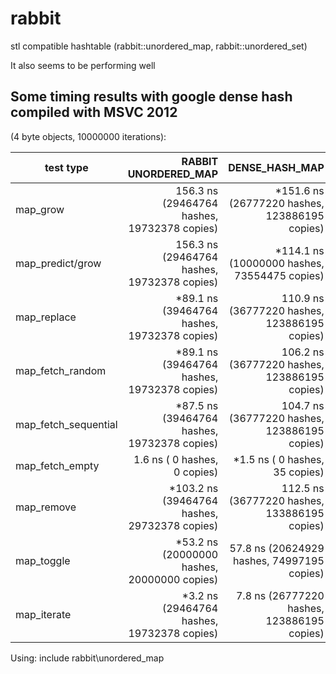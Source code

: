 # rabbit
stl compatible hashtable (rabbit::unordered_map, rabbit::unordered_set)

It also seems to be performing well

Some timing results with google dense hash compiled with MSVC 2012
------------------------------------------------------------------

(4 byte objects, 10000000 iterations):

| test type             | RABBIT UNORDERED_MAP                           | DENSE_HASH_MAP                                      |
| --------------------- | ---------------------------------------------: | --------------------------------------------------: |
| map_grow              | 156.3 ns  (29464764 hashes, 19732378 copies)   | *151.6 ns  (26777220 hashes, 123886195 copies)      |
| map_predict/grow      | 156.3 ns  (29464764 hashes, 19732378 copies)   | *114.1 ns  (10000000 hashes, 73554475 copies)       |
| map_replace           | *89.1 ns  (39464764 hashes, 19732378 copies)   | 110.9 ns  (36777220 hashes, 123886195 copies)       |
| map_fetch_random      | *89.1 ns  (39464764 hashes, 19732378 copies)   | 106.2 ns  (36777220 hashes, 123886195 copies)       |
| map_fetch_sequential  | *87.5 ns  (39464764 hashes, 19732378 copies)   | 104.7 ns  (36777220 hashes, 123886195 copies)       |
| map_fetch_empty       | 1.6 ns  (       0 hashes,        0 copies)     | *1.5 ns  (       0 hashes,       35 copies)         |
| map_remove            | *103.2 ns  (39464764 hashes, 29732378 copies)  | 112.5 ns  (36777220 hashes, 133886195 copies)       |
| map_toggle            | *53.2 ns  (20000000 hashes, 20000000 copies)   | 57.8 ns  (20624929 hashes, 74997195 copies)         |
| map_iterate           | *3.2 ns  (29464764 hashes, 19732378 copies)    | 7.8 ns  (26777220 hashes, 123886195 copies)         |

Using:
include rabbit\unordered_map

